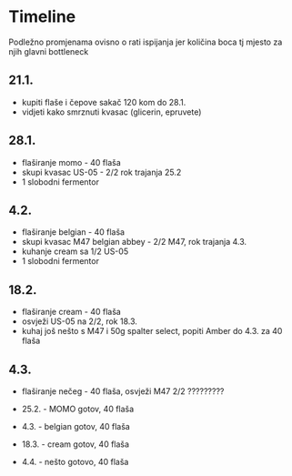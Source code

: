 
# Timeline
Podležno promjenama ovisno o rati ispijanja jer količina boca 
tj mjesto za njih glavni bottleneck
## 21.1.
* kupiti flaše i čepove sakač 120 kom do 28.1.
* vidjeti kako smrznuti kvasac (glicerin, epruvete)
## 28.1.
* flaširanje momo - 40 flaša
* skupi kvasac US-05 - 2/2 rok trajanja  25.2 
* 1 slobodni fermentor
## 4.2. 
* flaširanje belgian - 40 flaša
* skupi kvasac M47 belgian abbey - 2/2 M47, rok trajanja 4.3.
* kuhanje cream sa 1/2 US-05
* 1 slobodni fermentor
## 18.2.
* flaširanje cream - 40 flaša
* osvježi US-05 na 2/2, rok 18.3.
* kuhaj još nešto s M47 i 50g spalter select, popiti Amber do 4.3. za 40 flaša
## 4.3.
* flaširanje nečeg - 40 flaša, osvježi M47 2/2
?????????

* 25.2. - MOMO gotov, 40 flaša
* 4.3. - belgian gotov, 40 flaša
* 18.3. - cream gotov, 40 flaša
* 4.4. - nešto gotovo, 40 flaša
